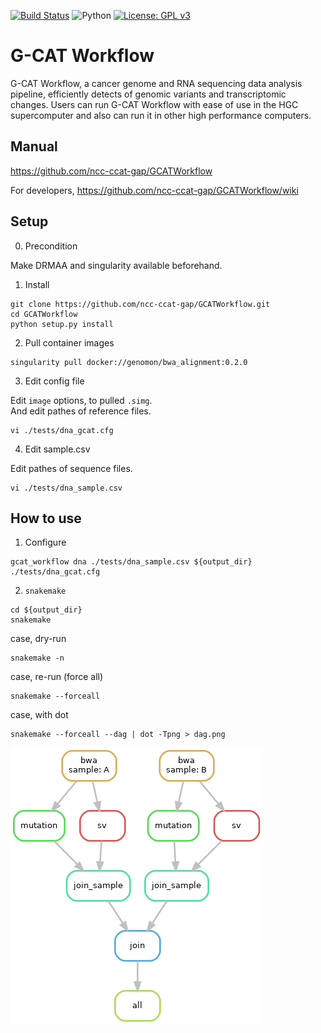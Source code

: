 [![Build Status](https://api.travis-ci.com/ncc-ccat-gap/GCATWorkflow.svg?branch=master)](https://travis-ci.com/github/ncc-ccat-gap/GCATWorkflow)
![Python](https://img.shields.io/badge/python-3.6%20%7C%203.7-blue.svg)
[![License: GPL v3](https://img.shields.io/badge/License-GPL%20v3-blue.svg)](https://www.gnu.org/licenses/gpl-3.0)

G-CAT Workflow
===============
G-CAT Workflow, a cancer genome and RNA sequencing data analysis pipeline, efficiently detects of genomic variants and transcriptomic changes. Users can run G-CAT Workflow with ease of use in the HGC supercomputer and also can run it in other high performance computers.

## Manual
https://github.com/ncc-ccat-gap/GCATWorkflow

For developers, https://github.com/ncc-ccat-gap/GCATWorkflow/wiki

## Setup

0. Precondition

Make DRMAA and singularity available beforehand.

1. Install

```
git clone https://github.com/ncc-ccat-gap/GCATWorkflow.git
cd GCATWorkflow
python setup.py install
```

2. Pull container images

```
singularity pull docker://genomon/bwa_alignment:0.2.0
```

3. Edit config file

Edit `image` options, to pulled `.simg`.  
And edit pathes of reference files.
```
vi ./tests/dna_gcat.cfg
```

4. Edit sample.csv

Edit pathes of sequence files.
```
vi ./tests/dna_sample.csv
```

## How to use

1. Configure

```
gcat_workflow dna ./tests/dna_sample.csv ${output_dir} ./tests/dna_gcat.cfg
```

2. `snakemake`
```
cd ${output_dir}
snakemake
```

case, dry-run
```
snakemake -n
```

case, re-run (force all)
```
snakemake --forceall
```

case, with dot
```
snakemake --forceall --dag | dot -Tpng > dag.png
```

![](./doc/dag.png)
